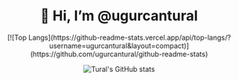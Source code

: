 <h1 align="center">👋 Hi, I’m @ugurcantural</h1>

<div align="center">
[![Top Langs](https://github-readme-stats.vercel.app/api/top-langs/?username=ugurcantural&layout=compact)](https://github.com/ugurcantural/github-readme-stats)

![Tural's GitHub stats](https://github-readme-stats.vercel.app/api?username=ugurcantural&show_icons=true&theme=dark)
</div>


